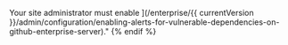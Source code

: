 
Your site administrator must enable ](/enterprise/{{ currentVersion }}/admin/configuration/enabling-alerts-for-vulnerable-dependencies-on-github-enterprise-server)."
{% endif %}
